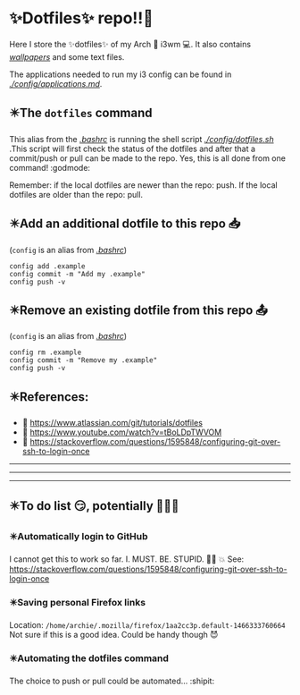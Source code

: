 <!Dit is de ~/README.md file voor mijn dotfile bare Github repo/>
# :sparkles:Dotfiles:sparkles: repo:bangbang::metal:
Here I store the :sparkles:dotfiles:sparkles: of my Arch :penguin: i3wm :computer:. It also contains *[wallpapers](https://github.com/Prutserdt/dotfiles/blob/master/Stack/Afbeeldingen/Wallpapers)* and some text files.

The applications needed to run my i3 config can be found in *[./config/applications.md](https://github.com/Prutserdt/dotfiles/blob/master/.config/applications.md)*.
## :eight_pointed_black_star:The `dotfiles` command
This alias from the *[.bashrc](https://github.com/Prutserdt/dotfiles/blob/master/.bashrc)*
is running the shell script 
*[./config/dotfiles.sh](https://github.com/Prutserdt/dotfiles/blob/master/.config/dotfiles.sh)*
.This script will first check the status of the dotfiles and after that a commit/push 
or pull can be made to the repo. Yes, this is all done from one command! :godmode:

Remember: if the local dotfiles are newer than the repo: push. If the local dotfiles 
are older than the repo: pull.

## :eight_pointed_black_star:Add an additional dotfile to this repo :inbox_tray:
(`config` is an alias from *[.bashrc](https://github.com/Prutserdt/dotfiles/blob/master/.bashrc)*)

    config add .example
    config commit -m "Add my .example"
    config push -v

## :eight_pointed_black_star:Remove an existing dotfile from this repo :outbox_tray:
(`config` is an alias from *[.bashrc](https://github.com/Prutserdt/dotfiles/blob/master/.bashrc)*)

    config rm .example
    config commit -m "Remove my .example"
    config push -v

## :eight_pointed_black_star:References:
- :book: https://www.atlassian.com/git/tutorials/dotfiles
- :cinema: https://www.youtube.com/watch?v=tBoLDpTWVOM
- :book: https://stackoverflow.com/questions/1595848/configuring-git-over-ssh-to-login-once

----
----
----
## :eight_pointed_black_star:To do list :smirk:, potentially :tada::boom::sunglasses:

### :eight_pointed_black_star:Automatically login to GitHub
I cannot get this to work so far. I. MUST. BE. STUPID. :man_facepalming: :boom:
See: https://stackoverflow.com/questions/1595848/configuring-git-over-ssh-to-login-once

### :eight_pointed_black_star:Saving personal Firefox links
Location: `/home/archie/.mozilla/firefox/1aa2cc3p.default-1466333760664`
Not sure if this is a good idea. Could be handy though :smiling_imp:

### :eight_pointed_black_star:Automating the dotfiles command
The choice to push or pull could be automated... :shipit:
